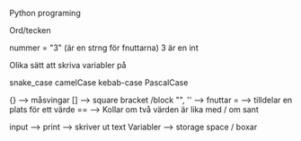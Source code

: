 Python programing


Ord/tecken

nummer = "3" (är en strng för fnuttarna)
3 är en int 

Olika sätt att skriva variabler på

snake_case
camelCase
kebab-case
PascalCase

{} --> måsvingar
[] --> square bracket /block
"", '' --> fnuttar
=  --> tilldelar en plats för ett värde
== --> Kollar om två värden är lika med / om sant

input --> 
print --> skriver ut text 
Variabler --> storage space / boxar



